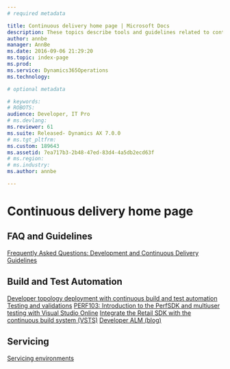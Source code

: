 ```yaml
---
# required metadata

title: Continuous delivery home page | Microsoft Docs
description: These topics describe tools and guidelines related to continuous delivery of your solution.
author: annbe
manager: AnnBe
ms.date: 2016-09-06 21:29:20
ms.topic: index-page
ms.prod: 
ms.service: Dynamics365Operations
ms.technology: 

# optional metadata

# keywords: 
# ROBOTS: 
audience: Developer, IT Pro
# ms.devlang: 
ms.reviewer: 61
ms.suite: Released- Dynamics AX 7.0.0
# ms.tgt_pltfrm: 
ms.custom: 189643
ms.assetid: 7ea717b3-2b48-47ed-83d4-4a5db2ecd63f
# ms.region: 
# ms.industry: 
ms.author: annbe

---
```


# Continuous delivery home page

FAQ and Guidelines
------------------

[Frequently Asked Questions: Development and Continuous Delivery Guidelines](https://ax.help.dynamics.com/en/wiki/development-and-continuous-delivery-faq/)

## Build and Test Automation
[Developer topology deployment with continuous build and test automation](http://ax.help.dynamics.com/en/wiki/developer-topology-deployment-with-continuous-build-and-test-automation/) [Testing and validations](http://ax.help.dynamics.com/en/wiki/tst101-testing-and-validations-in-microsoft-dynamics-ax-7/) [PERF103: Introduction to the PerfSDK and multiuser testing with Visual Studio Online](http://ax.help.dynamics.com/en/wiki/perf103-introduction-to-the-perfsdk-and-multi-user-testing-with-visual-studio-online/) [Integrate the Retail SDK with the continuous build system (VSTS)](http://ax.help.dynamics.com/en/wiki/steps-to-integrate-retail-sdk-with-the-ax-continuous-build-vsts/) [Developer ALM (blog)](https://blogs.msdn.microsoft.com/axdevalm/)

## Servicing
[Servicing environments](http://ax.help.dynamics.com/en/wiki/technical-concepts-guide/#servicing-environments)

